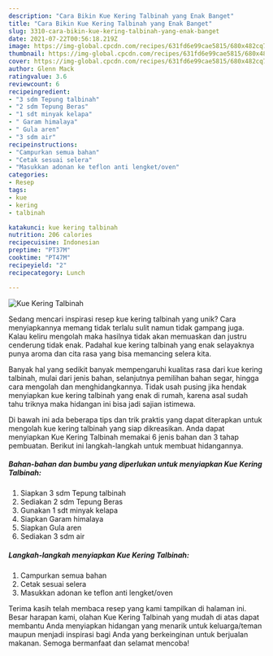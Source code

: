 ```yaml
---
description: "Cara Bikin Kue Kering Talbinah yang Enak Banget"
title: "Cara Bikin Kue Kering Talbinah yang Enak Banget"
slug: 3310-cara-bikin-kue-kering-talbinah-yang-enak-banget
date: 2021-07-22T00:56:18.219Z
image: https://img-global.cpcdn.com/recipes/631fd6e99cae5815/680x482cq70/kue-kering-talbinah-foto-resep-utama.jpg
thumbnail: https://img-global.cpcdn.com/recipes/631fd6e99cae5815/680x482cq70/kue-kering-talbinah-foto-resep-utama.jpg
cover: https://img-global.cpcdn.com/recipes/631fd6e99cae5815/680x482cq70/kue-kering-talbinah-foto-resep-utama.jpg
author: Glenn Mack
ratingvalue: 3.6
reviewcount: 6
recipeingredient:
- "3 sdm Tepung talbinah"
- "2 sdm Tepung Beras"
- "1 sdt minyak kelapa"
- " Garam himalaya"
- " Gula aren"
- "3 sdm air"
recipeinstructions:
- "Campurkan semua bahan"
- "Cetak sesuai selera"
- "Masukkan adonan ke teflon anti lengket/oven"
categories:
- Resep
tags:
- kue
- kering
- talbinah

katakunci: kue kering talbinah 
nutrition: 206 calories
recipecuisine: Indonesian
preptime: "PT37M"
cooktime: "PT47M"
recipeyield: "2"
recipecategory: Lunch

---
```



![Kue Kering Talbinah](https://img-global.cpcdn.com/recipes/631fd6e99cae5815/680x482cq70/kue-kering-talbinah-foto-resep-utama.jpg)

Sedang mencari inspirasi resep kue kering talbinah yang unik? Cara menyiapkannya memang tidak terlalu sulit namun tidak gampang juga. Kalau keliru mengolah maka hasilnya tidak akan memuaskan dan justru cenderung tidak enak. Padahal kue kering talbinah yang enak selayaknya punya aroma dan cita rasa yang bisa memancing selera kita.

Banyak hal yang sedikit banyak mempengaruhi kualitas rasa dari kue kering talbinah, mulai dari jenis bahan, selanjutnya pemilihan bahan segar, hingga cara mengolah dan menghidangkannya. Tidak usah pusing jika hendak menyiapkan kue kering talbinah yang enak di rumah, karena asal sudah tahu triknya maka hidangan ini bisa jadi sajian istimewa.




Di bawah ini ada beberapa tips dan trik praktis yang dapat diterapkan untuk mengolah kue kering talbinah yang siap dikreasikan. Anda dapat menyiapkan Kue Kering Talbinah memakai 6 jenis bahan dan 3 tahap pembuatan. Berikut ini langkah-langkah untuk membuat hidangannya.

<!--inarticleads1-->

##### Bahan-bahan dan bumbu yang diperlukan untuk menyiapkan Kue Kering Talbinah:

1. Siapkan 3 sdm Tepung talbinah
1. Sediakan 2 sdm Tepung Beras
1. Gunakan 1 sdt minyak kelapa
1. Siapkan  Garam himalaya
1. Siapkan  Gula aren
1. Sediakan 3 sdm air




<!--inarticleads2-->

##### Langkah-langkah menyiapkan Kue Kering Talbinah:

1. Campurkan semua bahan
1. Cetak sesuai selera
1. Masukkan adonan ke teflon anti lengket/oven




Terima kasih telah membaca resep yang kami tampilkan di halaman ini. Besar harapan kami, olahan Kue Kering Talbinah yang mudah di atas dapat membantu Anda menyiapkan hidangan yang menarik untuk keluarga/teman maupun menjadi inspirasi bagi Anda yang berkeinginan untuk berjualan makanan. Semoga bermanfaat dan selamat mencoba!
